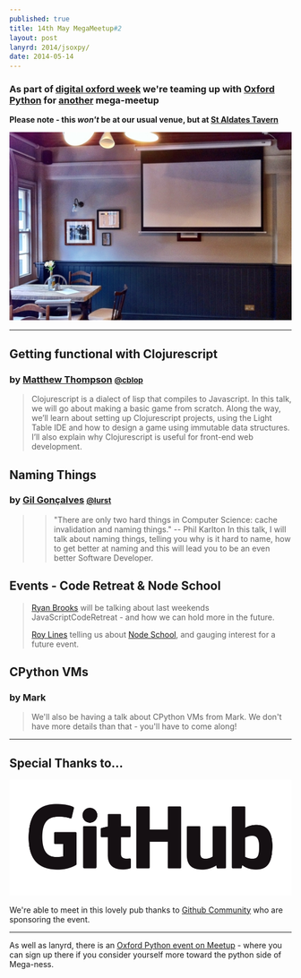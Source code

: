 ```yaml
---
published: true
title: 14th May MegaMeetup#2
layout: post
lanyrd: 2014/jsoxpy/
date: 2014-05-14
---
```


### As part of [digital oxford week](http://www.digitaloxford.com/weekmay2014/) we're teaming up with [Oxford Python](https://twitter.com/oxfordpython) for [another](/2013/october/) mega-meetup

**Please note - this *won't* be at our usual venue, but at [St Aldates Tavern](http://staldatestavernoxford.co.uk/)**

![St Aldates](/img/staldates.jpg)

---

## Getting functional with Clojurescript

### by [Matthew Thompson](http://mthompson.org) <small><a href="https://twitter.com/intent/user?screen_name=cblop">@cblop</a></small>

> Clojurescript is a dialect of lisp that compiles to Javascript. In this talk, we will go about making a basic game from scratch. Along the way, we’ll learn about setting up Clojurescript projects, using the Light Table IDE and how to design a game using immutable data structures. I’ll also explain why Clojurescript is useful for front-end web development.


## Naming Things

### by [Gil Gonçalves](http://lumbercoder.com/) <small><a href="https://twitter.com/intent/user?screen_name=lurst">@lurst</a></small>

> > "There are only two hard things in Computer Science: cache invalidation and naming things." -- Phil Karlton
> In this talk, I will talk about naming things, telling you why is it hard to name, how to get better at naming and this will lead you to be an even better Software Developer.

## Events - Code Retreat & Node School

> [Ryan Brooks](https://twitter.com/intent/user?screen_name=spikeheap) will be talking about last weekends JavaScriptCodeRetreat - and how we can hold more in the future.
> 
> [Roy Lines](https://twitter.com/intent/user?screen_name=roylinesuk) telling us about [Node School](http://nodeschool.io/), and gauging interest for a future event.

## CPython VMs

### by Mark

> We'll also be having a talk about CPython VMs from Mark.  We don't have more details than that - you'll have to come along!

---

## Special Thanks to&hellip;

![GitHub](/img/github.png)

We're able to meet in this lovely pub thanks to [Github Community](https://community.github.com/) who are sponsoring the event.

---

As well as lanyrd, there is an [Oxford Python event on Meetup](http://www.meetup.com/oxfordpython/events/174898232/) - where you can sign up there if you consider yourself more toward the python side of Mega-ness.